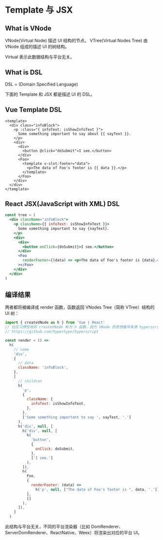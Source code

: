 # Template 与 JSX

## What is VNode

VNode(Virtual Node) 描述 UI 结构的节点。
VTree(Virtual Nodes Tree) 由 VNode 组成的描述 UI 的树结构。

Virtual 表示此数据结构与平台无关。

## What is DSL

DSL = (Domain Specified Language)

下面的 Template 和 JSX 都是描述 UI 的 DSL。

## Vue Template DSL

```vue
<template>
  <div class="infoBlock">
    <p :class="{ infoText: isShowInfoText }">
      Some something important to say about {{ sayText }}.
    </p>
    <div>
      <div>
        <button @click="doSubmit">I see.</button>
      </div>
      <Foo>
        <template v-slot:footer="data">
          <p>The data of Foo's footer is {{ data }}.</p>
        </template>
      </Foo>
    </div>
  </div>
</template>
```

## React JSX(JavaScript with XML) DSL

```jsx
const tree = (
  <div className="infoBlock">
    <p className={{ infoText: isShowInfoText }}>
      Some something important to say {sayText}.
    </p>
    <div>
      <div>
        <button onClick={doSubmit}>I see.</button>
      </div>
      <Foo
        renderFooter={(data) => <p>The data of Foo's footer is {data}.</p>}
      ></Foo>
    </div>
  </div>
)
```

## 编译结果

两者都将被编译成 render 函数，函数返回 VNodes Tree（简称 VTree）结构的 UI 树：

```js
import { createVNode as h } from 'Vue | React'
// 社区习惯性地将 createVNode 称为 h 函数，因为 VNode 的思想最早来源 hyperscript
// https://github.com/hyperhype/hyperscript

const render = () =>
  h(
    // name
    'div',
    {
      // data
      className: 'infoBlock',
    },
    [
      // children
      h(
        'p',
        {
          className: {
            infoText: isShowInfoText,
          },
        },
        ['Some something important to say ', sayText, '.']
      ),
      h('div', null, [
        h('div', null, [
          h(
            'button',
            {
              onClick: doSubmit,
            },
            ['I see.']
          ),
        ]),
        h(
          Foo,
          {
            renderFooter: (data) =>
              h('p', null, ["The data of Foo's footer is ", data, '.']),
          },
          []
        ),
      ]),
    ]
  )
```

此结构与平台无关，不同的平台渲染器（比如 DomRenderer、ServerDomRenderer、ReactNative、Weex）将渲染出对应的平台 UI。
